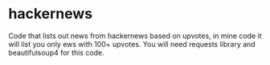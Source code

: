 # hackernews
Code that lists out news from hackernews based on upvotes, in mine code it will list you only  ews with 100+ upvotes.
You will need requests library and beautifulsoup4 for this code.
